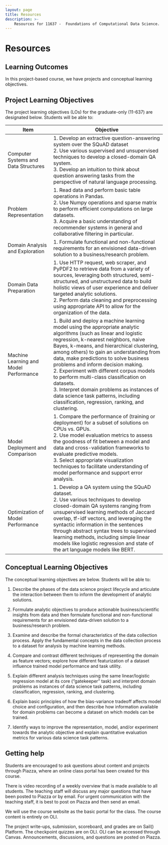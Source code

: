 ```yaml
---
layout: page
title: Resources
description: >-
    Resources for 11637 -  Foundations of Computational Data Science.
---
```


# Resources

## Learning Outcomes
In this project-based course, we have projects and conceptual learning objectives.

## Project Learning Objectives
The project learning objectives (LOs) for the graduate-only (11-637) are designated below. Students will be able to:

| Item                                   | Objective                                                                                                                                                                                                                                                                                                                                                                                                                                                                                                                                                                     |
|----------------------------------------|-------------------------------------------------------------------------------------------------------------------------------------------------------------------------------------------------------------------------------------------------------------------------------------------------------------------------------------------------------------------------------------------------------------------------------------------------------------------------------------------------------------------------------------------------------------------------------|
| Computer Systems and Data Structures   | 1. Develop an extractive question-answering system over the SQuAD dataset<br>2. Use various supervised and unsupervised techniques to develop a closed-domain QA system.<br>3. Develop an intuition to think about question answering tasks from the perspective of natural language processing.                                                                                                                                                                                                                                                                              |
| Problem Representation                 | 1. Read data and perform basic table operations in Pandas.<br>2. Use Numpy operations and sparse matrix to perform efficient computations on large datasets.<br>3. Acquire a basic understanding of recommender systems in general and collaborative filtering in particular.                                                                                                                                                                                                                                                                                                 |
| Domain Analysis and Exploration        | 1. Formulate functional and non-functional requirements for an envisioned data-driven solution to a business/research problem.                                                                                                                                                                                                                                                                                                                                                                                                                                                |
| Domain Data Preparation                | 1. Use HTTP request, web scraper, and PyPDF2 to retrieve data from a variety of sources, leveraging both structured, semi-structured, and unstructured data to build holistic views of user experience and deliver targeted analytic solutions.<br>2. Perform data cleaning and preprocessing using appropriate API to allow for the organization of the data.                                                                                                                                                                                                                |
| Machine Learning and Model Performance | 1. Build and deploy a machine learning model using the appropriate analytic algorithms (such as linear and logistic regression, k-nearest neighbors, naive Bayes, k-means, and hierarchical clustering, among others) to gain an understanding from data, make predictions to solve business problems and inform decision making.<br>2. Experiment with different corpus models to perform multi-class classification on datasets.<br>3. Interpret domain problems as instances of data science task patterns, including classification, regression, ranking, and clustering. |
| Model Deployment and Comparison        | 1. Compare the performance of (training or deployment) for a subset of solutions on CPUs vs. GPUs.<br>2. Use model evaluation metrics to assess the goodness of fit between a model and data and cross-validation frameworks to evaluate predictive models.<br>3. Select appropriate visualization techniques to facilitate understanding of model performance and support error analysis.                                                                                                                                                                                    |
| Optimization of Model Performance      | 1. Develop a QA system using the SQuAD dataset.<br>2. Use various techniques to develop closed-domain QA systems ranging from unsupervised learning methods of Jaccard overlap, tf-idf vectors, and leveraging the syntactic information in the sentences through abstract syntax trees to supervised learning methods, including simple linear models like logistic regression and state of the art language models like BERT.                                                                                                                                               |

## Conceptual Learning Objectives

The conceptual learning objectives are below. Students will be able to:

1. Describe the phases of the data science project lifecycle and articulate the interaction between them to inform the development of analytic solutions.

2. Formulate analytic objectives to produce actionable business/scientific insights from data and then formulate functional and non-functional requirements for an envisioned data-driven solution to a business/research problem.

3. Examine and describe the formal characteristics of the data collection process. Apply the fundamental concepts in the data collection process to a dataset for analysis by machine learning methods.

4. Compare and contrast different techniques of representing the domain as feature vectors; explore how different featurization of a dataset influence trained model performance and task utility.

5. Explain different analysis techniques using the same linear/logistic regression model at its core (“gatekeeper” task) and interpret domain problems as instances of data science task patterns, including classification, regression, ranking, and clustering.

6. Explain basic principles of how the bias-variance tradeoff affects model choice and configuration, and then describe how information available for domain problems can become a dataset on which models can be trained.

7. Identify ways to improve the representation, model, and/or experiment towards the analytic objective and explain quantitative evaluation metrics for various data science task patterns.

## Getting help

Students are encouraged to ask questions about content and projects through Piazza, where an online class portal has been created for this course. 

There is video recording of a weekly overview that is made available to all students. The teaching staff will discuss any major questions that have been posted to Piazza or by email. For urgent communication with the teaching staff, it is best to post on Piazza and then send an email.  

We will use the course website as the basic portal for the class. The course content is entirely on OLI.

The project write-ups, submission, scoreboard, and grades are on Sail() Platform. The checkpoint quizzes are on OLI. OLI can be accessed through Canvas. Announcements, discussions, and questions are posted on Piazza.

